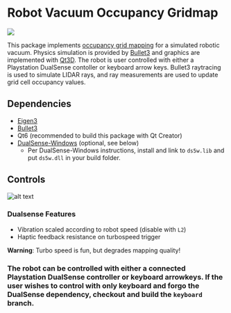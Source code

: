 # Robot Vacuum Occupancy Gridmap

![](https://github.com/MEEN-570-Fall-2022/final-project-ajordan5/blob/main/doc/demo.gif)

This package implements [occupancy grid mapping](https://www.researchgate.net/profile/Luiz-Goncalves-4/publication/261174154_Probabilistic_robotic_grid_mapping_based_on_occupancy_and_elevation_information/links/57da887008ae72d72ea33dd3/Probabilistic-robotic-grid-mapping-based-on-occupancy-and-elevation-information.pdf) for a simulated robotic vacuum. Physics simulation is provided by [Bullet3](https://github.com/bulletphysics/bullet3) and graphics are implemented with [Qt3D](https://doc.qt.io/qt-6/qt3d-index.html). The robot is user controlled with either a Playstation DualSense contoller or keyboard arrow keys. Bullet3 raytracing is used to simulate LIDAR rays, and ray measurements are used to update grid cell occupancy values.

## Dependencies
* [Eigen3](https://eigen.tuxfamily.org/dox/group__TutorialMatrixClass.html)
* [Bullet3](https://github.com/bulletphysics/bullet3)
* Qt6 (recommended to build this package with Qt Creator)
* [DualSense-Windows](https://github.com/Ohjurot/DualSense-Windows) (optional, see below)
  * Per DualSense-Windows instructions, install and link to `ds5w.lib` and put `ds5w.dll` in your build folder.
  
## Controls

![alt text](https://github.com/MEEN-570-Fall-2022/final-project-ajordan5/blob/main/doc/control.JPG)

### Dualsense Features
* Vibration scaled according to robot speed (disable with `L2`)
* Haptic feedback resistance on turbospeed trigger

**Warning**: Turbo speed is fun, but degrades mapping quality!

### The robot can be controlled with either a connected Playstation DualSense controller or keyboard arrowkeys. If the user wishes to control with only keyboard and forgo the DualSense dependency, checkout and build the `keyboard` branch.
